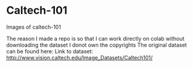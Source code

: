 # Caltech-101
Images of caltech-101

The reason I made a repo is so that I can work directly on colab without downloading the dataset
I donot own the copyrights
The original dataset can be found here: Link to dataset: http://www.vision.caltech.edu/Image_Datasets/Caltech101/
